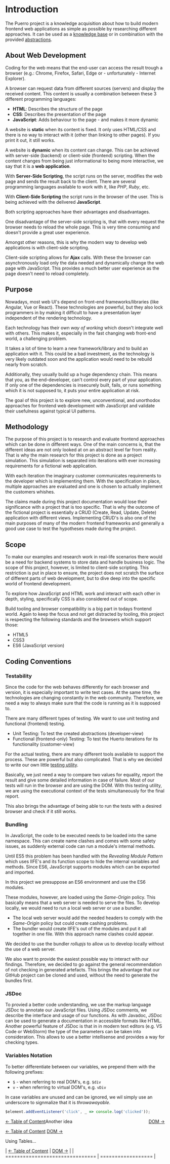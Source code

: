 # Introduction

The Puerro project is a knowledge acquisition about how to build modern frontend web applications as simple as possible by researching different approaches. It can be used as a [knowledge base](https://robin-fhnw.github.io/IP5-Puerro/docs) or in combination with the provided [abstractions](https://robin-fhnw.github.io/IP5-Puerro/src).

## About Web Development

Coding for the web means that the end-user can access the result trough a browser (e.g.: Chrome, Firefox, Safari, Edge or - unfortunately - Internet Explorer).

A browser can request data from different sources (servers) and display the received content.
This content is usually a combination between these 3 different programming languages:

- **HTML**: Describes the structure of the page
- **CSS**: Describes the presentation of the page
- **JavaScript**: Adds behaviour to the page - and makes it more dynamic

A website is **static** when its content is fixed. It only uses HTML/CSS and there is no way to interact with it (other than linking to other pages). If you print it out, it still works.

A website is **dynamic** when its content can change. This can be achieved with server-side (backend) or client-side (frontend) scripting. When the content changes from being just informational to being more interactive, we say that it is a **web application**.

With **Server-Side Scripting**, the script runs on the server, modifies the web page and sends the result back to the client. There are several programming languages available to work with it, like _PHP_, _Ruby_, etc.

With **Client-Side Scripting** the script runs in the browser of the user. This is being achieved with the delivered **JavaScript**.

Both scripting approaches have their advantages and disadvantages.

One disadvantage of the server-side scripting is, that with every request the browser needs to reload the whole page. This is very time consuming and doesn't provide a great user experience.

Amongst other reasons, this is why the modern way to develop web applications is with client-side scripting.

Client-side scripting allows for **Ajax** calls. With these the browser can asynchronously load only the data needed and dynamically change the web page with JavaScript. This provides a much better user experience as the page doesn't need to reload completely.

## Purpose

Nowadays, most web UI's depend on front-end frameworks/libraries (like Angular, Vue or React). These technologies are powerful, but they also lock programmers in by making it difficult to have a presentation layer independent of the rendering technology.

Each technology has their own _way of working_ which doesn't integrate well with others.
This makes it, especially in the fast changing web front-end world, a challenging problem.

It takes a lot of time to learn a new framework/library and to build an application with it.
This could be a bad investment, as the technology is very likely outdated soon and the application would need to be rebuild nearly from scratch.

Additionally, they usually build up a huge dependency chain. This means that you, as the end-developer, can't control every part of your application. If only one of the dependencies is insecurely built, fails, or runs something which it is not supposed to, it puts your entire application at risk.

The goal of this project is to explore new, unconventional, and unorthodox approaches for frontend web development with JavaScript and validate their usefulness against typical UI patterns.

## Methodology

The purpose of this project is to research and evaluate frontend approaches which can be done in different ways. One of the main concerns is, that the different ideas are not only looked at on an abstract level far from reality. That is why the main research for this project is done as a project simulation. This simulation is separated into iterations with ever increasing requirements for a fictional web application.

With each iteration the imaginary customer communicates requirements to the developer which is implementing them. With the specification in place, multiple approaches are evaluated and one is chosen to actually implement the customers whishes.

The claims made during this project documentation would lose their significance with a project that is too specific. That is why the outcome of the fictional project is essentially a CRUD (Create, Read, Update, Delete) application with different views. Implementing CRUD's is also one of the main purposes of many of the modern frontend frameworks and generally a good use case to test the hypotheses made during the project.

## Scope

To make our examples and research work in real-life scenarios there would be a need for backend systems to store data and handle business logic. The scope of this project, however, is limited to client-side scripting. This restriction is put in place to ensure, the project does not scratch the surface of different parts of web development, but to dive deep into the specific world of frontend development.

To explore how JavaScript and HTML work and interact with each other in depth, styling, specifically CSS is also considered out of scope.

Build tooling and browser compatibility is a big part in todays frontend world. Again to keep the focus and not get distracted by tooling, this project is respecting the following standards and the browsers which support those:

- HTML5
- CSS3
- ES6 (JavaScript version)

## Coding Conventions

### Testability

Since the code for the web behaves differently for each browser and version, it is especially important to write test cases. At the same time, the technologies are changing constantly in the web community. Therefore, we need a way to always make sure that the code is running as it is supposed to.

There are many different types of testing. We want to use unit testing and functional (frontend) testing.

- Unit Testing: To test the created abstractions (developer-view)
- Functional (frontend-only) Testing: To test the Huerto iterations for its functionality (customer-view)

For the actual testing, there are many different tools available to support the process. These are powerful but also complicated. That is why we decided to write our own little [testing utility](../../src/test/test.js).

Basically, we just need a way to compare two values for equality, report the result and give some detailed information in case of failure. Most of our tests will run in the browser and are using the DOM.
With this testing utility, we are using the executional context of the tests simultaneously for the final report.

This also brings the advantage of being able to run the tests with a desired browser and check if it still works.

### Bundling

In JavaScript, the code to be executed needs to be loaded into the same namespace. This can create name clashes and comes with some safety issues, as suddenly external code can run a module's internal methods.

Until ES5 this problem has been handled with the _Revealing Module Pattern_ which uses IIFE's and its function scope to hide the internal variables and methods. Since ES6, JavaScript supports modules which can be exported and imported.

In this project we presuppose an ES6 environment and use the ES6 modules.

These modules, however, are loaded using the _Same-Origin_ policy. This basically means that a web server is needed to serve the files. To develop locally, we would need to run a local web server or use a bundler.

- The local web server would add the needed headers to comply with the _Same-Origin_ policy but could create cashing problems.
- The bundler would create IIFE's out of the modules and put it all together in one file. With this approach name clashes could appear.

We decided to use the bundler _rollupjs_ to allow us to develop locally without the use of a web server.

We also want to provide the easiest possible way to interact with our findings. Therefore, we decided to go against the general recommendation of not checking in generated artefacts. This brings the advantage that our GitHub project can be cloned and used, without the need to generate the bundles first.

### JSDoc

To provied a better code understanding, we use the markup language JSDoc to annotate our JavaScript files. Using JSDoc comments, we describe the interface and usage of our functions. As with Javadoc, JSDoc can be used to generate a documentation in accessible formats like HTML. Another powerful feature of JSDoc is that in in modern text editors (e.g. VS Code or WebStorm) the type of the parameters can be taken into consideration. This allows to use a better intellisense and provides a way for checking types.

### Variables Notation

To better differentiate between our variables, we prepend them with the following prefixes:

- `$` - when referring to real DOM's, e.g. `$div`
- `v` - when referring to virtual DOM's, e.g. `vDiv`

In case variables are unused and can be ignored, we wil simply use an underscore to signmalize that it is _throwawayable_.

```js
$element.addEventListener('click', _ => console.log('clicked'));
```

<p>
  <a style="float: left;" href="README.md">← Table of Content</a>
  <a style="float: right;" href="02-DOM.md">DOM →</a>
</p>

Another idea

<p>
  <a align="left" href="README.md">← Table of Content</a>
  <a align="right" href="02-DOM.md">DOM →</a>
</p>

Using Tables...


| [← Table of Content](README.md) | [DOM →](02-DOM.md) |
| =============================== | ================== | 

